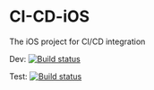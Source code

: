 # CI-CD-iOS
The iOS project for CI/CD integration

Dev: [![Build status](https://build.appcenter.ms/v0.1/apps/3427e3c6-65fe-467f-a135-2f77c97c51b7/branches/dev/badge)](https://appcenter.ms)

Test: [![Build status](https://build.appcenter.ms/v0.1/apps/3427e3c6-65fe-467f-a135-2f77c97c51b7/branches/test/badge)](https://appcenter.ms)

